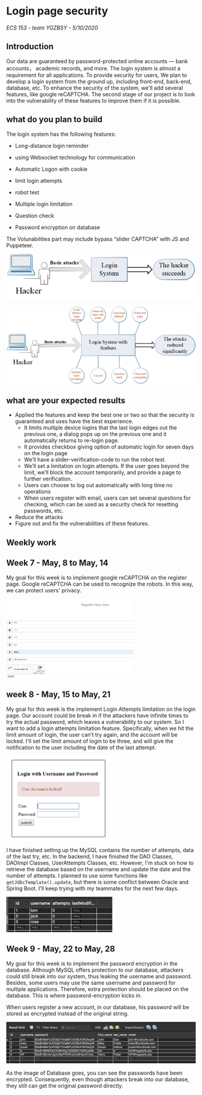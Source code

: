 # Login page security

*ECS 153 - team YGZBSY - 5/10/2020*

## Introduction

Our data are guaranteed by password-protected online accounts — bank accounts， academic records, and more. The login system is almost a requirement for all applications. To provide security for users, We plan to develop a login system from the ground up, including front-end, back-end, database, etc. To enhance the security of the system, we'll add several features, like google reCAPTCHA. The second stage of our project is to look into the vulnerability of these features to improve them if it is possible. 

## what do you plan to build

The login system has the following features:

-  Long-distance login reminder 
- using Websocket technology for communication

- Automatic Logon with cookie
- limit login attempts
- robot test
- Multiple login limitation
- Question check
- Password encryption on database



The Volunabilities part may include bypass “slider CAPTCHA” with JS and Puppeteer. 



![design_doc_1](./Image/design_doc_1.png)

![design_doc_2](./Image/design_doc_2.png)



## what are your expected results 

- Applied the features and keep the best one or two so that the security is guaranteed and uses have the best experience. 
  - It limits multiple device logins that the last login edges out the previous one, a dialog pops up on the previous one and it automatically returns to re-login page.
  - It provides checkbox giving option of automatic login for seven days on the login page 
  - We’ll have a slider-verification-code to run the robot test.
  - We’ll set a limitation on login attempts. If the user goes beyond the limit, we’ll block the account temporarily, and provide a page to further verification.
  - Users can choose to log out automatically with long time no operations
  - When users register with email, users can set several questions for checking, which can be used as a security check for resetting passwords, etc.
- Reduce the attacks
- Figure out and fix the vulnerabilities of these features.



## Weekly work

## Week 7 - May, 8 to May, 14

My goal for this week is to implement google reCAPTCHA on the register page. Google reCAPTCHA can be used to recognize the robots. In this way, we can protect users' privacy. 

<img src="./Image/google reCAPTCHE.png" alt="google reCAPTCHE" style="zoom: 33%;" />

## week 8 - May, 15 to May, 21

My goal for this week is the implement Login Attempts limitation on the login page. Our account could be break in if the attackers have infinite times to try the actual password, which leaves a vulnerability to our system. So I want to add a login attempts limitation feature. Specifically, when we hit the limit amount of login, the user can’t try again, and the account will be locked. I'll set the limit amount of login to be three, and will give the notification to the user including the date of the last attempt.

<img src="./Image/login attempts limit.png" alt="design_doc_1" style="zoom:50%;" />

I have finished setting up the MySQL contains the number of attempts, data of the last try, etc. In the backend, I have finished the DAO Classes, DAOImpl Classes, UserAttempts Classes, etc. However, I'm stuck on how to retrieve the database based on the username and update the date and the number of attempts. I planned to use some functions like `getJdbcTemplate().update`, but there is some conflict between Oracle and Spring Boot. I'll keep trying with my teammates for the next few days. 



<img src="./Image/database.png" alt="design_doc_1" style="zoom:50%;" />









## Week 9 - May, 22 to May, 28

My goal for this week is to implement the password encryption in the database. Although MySQL offers protection to our database, attackers could still break into our system, thus leaking the username and password. Besides, some users may use the same username and password for multiple applications. Therefore, extra protection should be placed on the database. This is where password-encryption kicks in. 

When users register a new account, in our database, his password will be stored as encrypted instead of the original string. 

<img src="./Image/encrypt password.png" alt="design_doc_1"  />

As the image of Database goes, you can see the passwords have been encrypted. Consequently, even though attackers break into our database, they still can get the original password directly. 